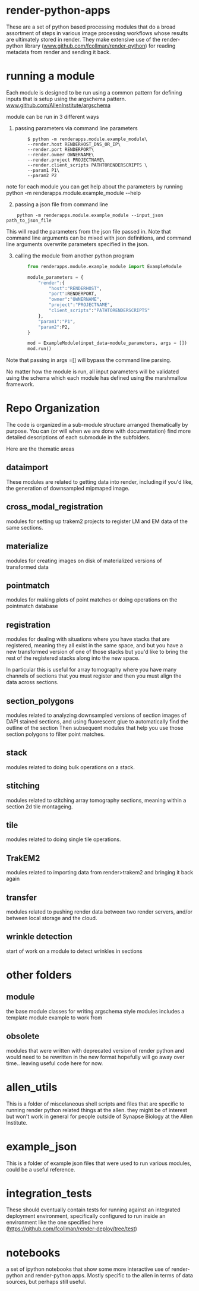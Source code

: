 # render-python-apps

These are a set of python based processing modules that do a broad assortment of steps in various image processing workflows whose results are ultimately stored in render.  They make extensive use of the render-python library (www.github.com/fcollman/render-python) for reading metadata from render and sending it back.

# running a module
Each module is designed to be run using a common pattern for defining inputs that is setup using the argschema pattern.
www.github.com/AllenInstitute/argschema

module can be run in 3 different ways

1) passing parameters via command line parameters

```Shell
        $ python -m renderapps.module.example_module\
        --render.host RENDERHOST_DNS_OR_IP\
        --render.port RENDERPORT\
        --render.owner OWNERNAME\
        --render.project PROJECTNAME\
        --render.client_scripts PATHTORENDERSCRIPTS \
        --param1 P1\
        --param2 P2
```
note for each module you can get help about the parameters by running
python -m renderapps.module.example_module --help

2) passing a json file from command line

```Shell
    python -m renderapps.module.example_module --input_json path_to_json_file
```

This will read the parameters from the json file passed in.  Note that command line arguments can be mixed with json definitions, and command line arguments overwrite parameters specified in the json.

3) calling the module from another python program

```Python
        from renderapps.module.example_module import ExampleModule

        module_parameters = {
            "render":{
                "host":"RENDERHOST",
                "port":RENDERPORT,
                "owner":"OWNERNAME",
                "project":"PROJECTNAME",
                "client_scripts":"PATHTORENDERSCRIPTS"
            },
            "param1":"P1",
            "param2":P2,
        }    

        mod = ExampleModule(input_data=module_parameters, args = [])
        mod.run()
```

Note that passing in args =[] will bypass the command line parsing.

No matter how the module is run, all input parameters will be validated using the schema which each module has defined using the marshmallow framework. 

# Repo Organization

The code is organized in a sub-module structure arranged thematically by purpose.
You can (or will when we are done with documentation) find more detailed descriptions of each submodule in the subfolders. 

Here are the thematic areas

## dataimport
These modules are related to getting data into render, including if you'd like, the generation of downsampled mipmaped image.

## cross_modal_registration
modules for setting up trakem2 projects to register LM and EM data of the same sections.

## materialize
modules for creating images on disk of materialized versions of transformed data

## pointmatch
modules for making plots of point matches or doing operations on the pointmatch database

## registration
modules for dealing with situations where you have stacks that are registered,
meaning they all exist in the same space, and but you have a new transformed version of one of those stacks
but you'd like to bring the rest of the registered stacks along into the new space.

In particular this is useful for array tomography where you have many channels of sections that you must register
and then you must align the data across sections.

## section_polygons
modules related to analyzing downsampled versions of section images of DAPI
stained sections, and using fluorescent glue to automatically find the outline of the section
Then subsequent modules that help you use those section polygons to filter point matches.

## stack
modules related to doing bulk operations on a stack.

## stitching
modules related to stitching array tomography sections, meaning within a section 2d tile montageing.

## tile
modules related to doing single tile operations.

## TrakEM2
modules related to importing data from render>trakem2 and bringing it back again

## transfer
modules related to pushing render data between two render servers,
and/or between local storage and the cloud.

## wrinkle detection
start of work on a module to detect wrinkles in sections

# other folders

## module
the base module classes for writing argschema style modules
includes a template module example to work from

## obsolete
modules that were written with deprecated version of render python and would need to be rewritten in the new format
hopefully will go away over time.. leaving useful code here for now.

# allen_utils
This is a folder of miscelaneous shell scripts and files that are specific to running render python related things at the allen.  they might be of interest but won't work in general for people outside of Synapse Biology at the Allen Institute.

# example_json
This is a folder of example json files that were used to run various modules, could be a useful reference.

# integration_tests
These should eventually contain tests for running against an integrated deployment environment, specifically configured to run inside an environment like the one specified here (https://github.com/fcollman/render-deploy/tree/test)

# notebooks
a set of ipython notebooks that show some more interactive use of render-python and render-python apps.  Mostly specific to the allen in terms of data sources, but perhaps still useful.

